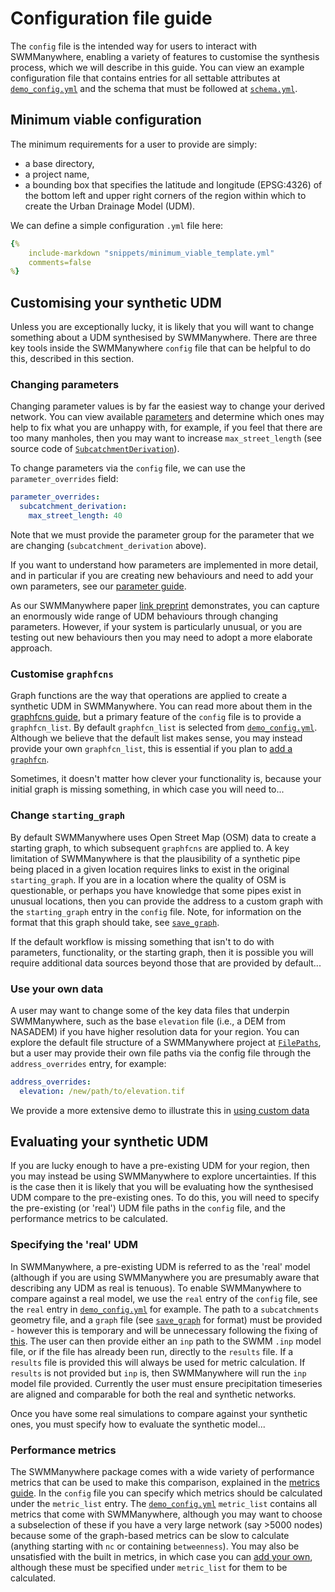 # Configuration file guide

The `config` file is the intended way for users to interact with SWMManywhere,
enabling a variety of features to customise the synthesis process, which we will
describe in this guide. You can view an example configuration file that contains
entries for all settable attributes at
[`demo_config.yml`](reference-defs.md#demo-configuration-file) and the schema
that must be followed at [`schema.yml`](reference-defs.md#schema-for-configuration-file).

## Minimum viable configuration

The minimum requirements for a user to provide are simply:

- a base directory,
- a project name,
- a bounding box that specifies the latitude and longitude (EPSG:4326) of the bottom left and upper right corners of the region within which to create the Urban Drainage Model (UDM).

We can define a simple configuration `.yml` file here:

```yml
{%
    include-markdown "snippets/minimum_viable_template.yml"
    comments=false
%}
```

## Customising your synthetic UDM

Unless you are exceptionally lucky, it is likely that you will want to change
something about a UDM synthesised by SWMManywhere. There are three key tools
inside the SWMManywhere `config` file that can be helpful to do this, described
in this section.

### Changing parameters

Changing parameter values is by far the easiest way to change your derived
network. You can view available [parameters](reference-parameters.md) and determine
which ones may help to fix what you are unhappy with, for example, if you feel that
there are too many manholes, then you may want to increase `max_street_length` (see
source code of
[`SubcatchmentDerivation`](reference-parameters.md#swmmanywhere.parameters.SubcatchmentDerivation)).

To change parameters via the `config` file, we can use the `parameter_overrides`
field:

```yml
parameter_overrides:
  subcatchment_derivation:
    max_street_length: 40
```

Note that we must provide the parameter group for the parameter that we are
changing (`subcatchment_derivation` above).

If you want to understand how parameters are implemented in more detail, and in particular if you are creating new behaviours and need to add your own parameters, see our [parameter guide](parameters_guide.md).

As our SWMManywhere paper [link preprint](https://doi.org/10.1016/j.envsoft.2025.106358) demonstrates, you can capture an enormously wide range of UDM behaviours through changing parameters. However, if your system is particularly unusual, or you are testing out new behaviours then you may need to adopt a more elaborate approach.

### Customise `graphfcns`

Graph functions are the way that operations are applied to create a synthetic UDM
in SWMManywhere. You can read more about them in the [graphfcns guide](graphfcns_guide.md), but a primary feature of
the `config` file is to provide a `graphfcn_list`. By default `graphfcn_list` is
selected from [`demo_config.yml`](reference-defs.md#demo-configuration-file).
Although we believe that the default list makes sense, you may instead provide
your own `graphfcn_list`, this is essential if you plan to [add a `graphfcn`](graphfcns_guide.md#add-a-new-graph-function).

Sometimes, it doesn't matter how clever your functionality is, because your
initial graph is missing something, in which case you will need to...

### Change `starting_graph`

By default SWMManywhere uses Open Street Map (OSM) data to create a starting graph,
to which subsequent `graphfcns` are applied to. A key limitation of SWMManywhere is
that the plausibility of a synthetic pipe being placed in a given location requires
links to exist in the original `starting_graph`. If you are in a location where
the quality of OSM is questionable, or perhaps you have knowledge that some pipes
exist in unusual locations, then you can provide the address to a custom graph
with the `starting_graph` entry in the `config` file. Note, for information on the
format that this graph should take, see
[`save_graph`](reference-graph-utilities.md#swmmanywhere.graph_utilities.save_graph).

If the default workflow is missing something that isn't to do with parameters,
functionality, or the starting graph, then it is possible you will require additional
data sources beyond those that are provided by default...

### Use your own data

A user may want to change some of the key data files that underpin SWMManywhere, such
as the base `elevation` file (i.e., a DEM from NASADEM) if you have higher resolution
data for your region. You can explore the default file structure of a SWMManywhere
project at [`FilePaths`](reference-filepaths.md), but a user may provide their own file paths
via the config file through the `address_overrides` entry, for example:

```yml
address_overrides:
  elevation: /new/path/to/elevation.tif
```

We provide a more extensive demo to illustrate this in [using custom data](./notebooks/custom_data_demo.py)

## Evaluating your synthetic UDM

If you are lucky enough to have a pre-existing UDM for your region, then you may
instead be using SWMManywhere to explore uncertainties. If this is the case then
it is likely that you will be evaluating how the synthesised UDM compare to the
pre-existing ones. To do this, you will need to specify the pre-existing (or 'real')
UDM file paths in the `config` file, and the performance metrics to be calculated.

### Specifying the 'real' UDM

In SWMManywhere, a pre-existing UDM is referred to as the 'real' model (although
if you are using SWMManywhere you are presumably aware that describing any UDM
as real is tenuous). To enable SWMManywhere to compare against a real model, we
use the `real` entry of the `config` file, see the `real` entry in
[`demo_config.yml`](reference-defs.md#demo-configuration-file) for example.
The path to a `subcatchments` geometry file, and a `graph` file (see
[`save_graph`](reference-graph-utilities.md#swmmanywhere.graph_utilities.save_graph)
for format) must be provided - however this is temporary and will be unnecessary
following the fixing of
[this](https://github.com/ImperialCollegeLondon/SWMManywhere/issues/84).
The user can then provide either an `inp` path to the SWMM `.inp`
model file, or if the file has already been run, directly to the `results` file. If
a `results` file is provided this will always be used for metric calculation. If
`results` is not provided but `inp` is, then SWMManywhere will run the `inp` model
file provided. Currently the user must ensure precipitation timeseries are aligned
and comparable for both the real and synthetic networks.

Once you have some real
simulations to compare against your synthetic ones, you must specify how to evaluate
the synthetic model...

### Performance metrics

The SWMManywhere package comes with a wide variety of performance
metrics that can be used to make this comparison, explained
in the [metrics guide](metrics_guide.md). In the `config`
file you can specify which metrics should be calculated under the `metric_list`
entry. The [`demo_config.yml`](reference-defs.md#demo-configuration-file)
`metric_list` contains all metrics that come with SWMManywhere, although you may
want to choose a subselection of these if you have a very large network (say >5000
nodes) because some of the graph-based metrics can be slow to calculate (anything
starting with `nc` or containing `betweenness`). You may also be unsatisfied with
the built in metrics, in which case you can
[add your own](metrics_guide.md#add-a-new-metric),
although these must be specified under `metric_list` for them to be calculated.
